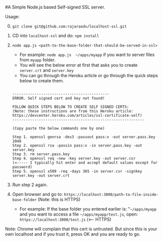 #A Simple Node.js based Self-signed SSL server.

Usage: 

0. `git clone git@github.com:rajaraodv/localhost-ssl.git`
1. CD into `localhost-ssl` and do: `npm install`
2. `node app.js <path-to-the-base-folder-that-should-be-served-in-ssl>`
	
	- For example: `node app.js  ~/apps/myapp` if you want to server files from `myapp` folder.
	- You will see the below error at first that asks you to create `server.crt` and `server.key`
	- You can go through the Heroku article or go through the quick steps below to create them.

	```
		
	--------------------------------------------
	ERROR. Self signed cert and key not found!
	
	FOLLOW QUICK STEPS BELOW TO CREATE SELF SIGNED CERTS:
	(Note: these instructions are from this Heroku article: https://devcenter.heroku.com/articles/ssl-certificate-self)
	------------------------------------------------------------
	
	(Copy paste the below commands one by one)
	
	Step 1. openssl genrsa -des3 -passout pass:x -out server.pass.key 2048 
	Step 2. openssl rsa -passin pass:x -in server.pass.key -out server.key 
	Step 3. rm server.pass.key 
	Step 4. openssl req -new -key server.key -out server.csr                  (<----- I typically hit enter and accept default values except for password) 
	Step 5. openssl x509 -req -days 365 -in server.csr -signkey server.key -out server.crt

	```
3. Run step 2 again. 
3. Open browser and go to: `https://localhost:3000/path-to-file-inside-base-folder` (Note: this is HTTPS)
	- For example: If the base folder you entered earlier is: "`~/apps/myapp` and you want to access a file `~/apps/myapp/test.js`, open: `https://localhost:3000/test.js` (<-- HTTPS)

Note: Chrome will complain that this cert is untrusted. But since this is your own localhost and if you trust it, press OK and you are ready to go.





